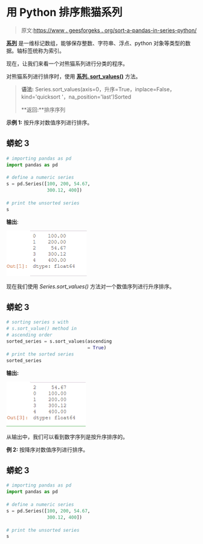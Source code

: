 # 用 Python 排序熊猫系列

> 原文:[https://www . geesforgeks . org/sort-a-pandas-in-series-python/](https://www.geeksforgeeks.org/sort-a-pandas-series-in-python/)

[**系列**](https://www.geeksforgeeks.org/python-pandas-series/) 是一维标记数组，能够保存整数、字符串、浮点、python 对象等类型的数据。轴标签统称为索引。

现在，让我们来看一个对熊猫系列进行分类的程序。

对熊猫系列进行排序时，使用 [**系列. sort_values()**](https://www.geeksforgeeks.org/python-pandas-series-sort_values/) 方法。

> **语法:** Series.sort_values(axis=0，升序=True，inplace=False，kind='quicksort '，na_position='last')Sorted
> 
> **返回:**排序序列

**示例 1:** 按升序对数值序列进行排序。

## 蟒蛇 3

```py
# importing pandas as pd
import pandas as pd

# define a numeric series
s = pd.Series([100, 200, 54.67,
               300.12, 400])

# print the unsorted series
s
```

**输出**:

![series](img/0fb527d4af93f6fe5450a3714be6f65d.png)

现在我们使用 *Series.sort_values()* 方法对一个数值序列进行升序排序。

## 蟒蛇 3

```py
# sorting series s with
# s.sort_value() method in
# ascending order
sorted_series = s.sort_values(ascending
                              = True)
# print the sorted series
sorted_series
```

**输出:**

![sorted series](img/0d1ad0c446ae0a454b0cade9486a595b.png)

从输出中，我们可以看到数字序列是按升序排序的。

**例 2:** 按降序对数值序列进行排序。

## 蟒蛇 3

```py
# importing pandas as pd
import pandas as pd

# define a numeric series
s = pd.Series([100, 200, 54.67,
               300.12, 400])

# print the unsorted series
s
```